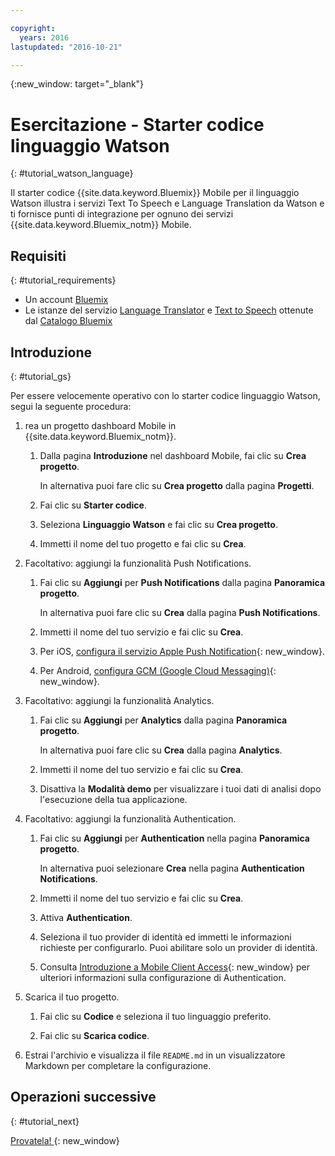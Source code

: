 ```yaml
---

copyright:
  years: 2016
lastupdated: "2016-10-21"

---
```

{:new_window: target="_blank"}

# Esercitazione - Starter codice linguaggio Watson
{: #tutorial_watson_language}

Il starter codice {{site.data.keyword.Bluemix}} Mobile per il linguaggio Watson illustra i servizi Text To Speech e Language Translation da Watson e ti fornisce punti di integrazione per ognuno dei servizi {{site.data.keyword.Bluemix_notm}} Mobile.


## Requisiti
{: #tutorial_requirements}

* Un account [Bluemix](http://bluemix.net)
* Le istanze del servizio [Language Translator](https://console.{DomainName}/catalog/services/language-translator/) e [Text to Speech](https://console.{DomainName}/catalog/services/text-to-speech/) ottenute dal [Catalogo Bluemix](https://console.{DomainName}/catalog/)


## Introduzione
{: #tutorial_gs}

Per essere velocemente operativo con lo starter codice linguaggio Watson, segui la seguente procedura:

1. rea un progetto dashboard Mobile in {{site.data.keyword.Bluemix_notm}}.

   1. Dalla pagina **Introduzione** nel dashboard Mobile, fai clic su **Crea progetto**.

      In alternativa puoi fare clic su **Crea progetto** dalla pagina **Progetti**.

   2. Fai clic su **Starter codice**.

   3. Seleziona **Linguaggio Watson** e fai clic su **Crea progetto**.

   4. Immetti il nome del tuo progetto e fai clic su **Crea**.

2. Facoltativo: aggiungi la funzionalità Push Notifications.

   1. Fai clic su **Aggiungi** per **Push Notifications** dalla pagina **Panoramica progetto**.

      In alternativa puoi fare clic su **Crea** dalla pagina **Push Notifications**.

   2. Immetti il nome del tuo servizio e fai clic su **Crea**.

   3. Per iOS, [configura il servizio Apple Push Notification](/docs/services/mobilepush/t_push_provider_ios.html){: new_window}.

   4. Per Android, [configura GCM (Google Cloud Messaging)](/docs/services/mobilepush/t_push_provider_android.html){: new_window}.
   
3. Facoltativo: aggiungi la funzionalità Analytics.

   1. Fai clic su **Aggiungi** per **Analytics** dalla pagina **Panoramica progetto**.

      In alternativa puoi fare clic su **Crea** dalla pagina **Analytics**.

   2. Immetti il nome del tuo servizio e fai clic su **Crea**.
   
   3. Disattiva la **Modalità demo** per visualizzare i tuoi dati di analisi dopo l'esecuzione della tua applicazione.

4. Facoltativo: aggiungi la funzionalità Authentication.

   1. Fai clic su **Aggiungi** per **Authentication** nella pagina **Panoramica progetto**.

      In alternativa puoi selezionare **Crea** nella pagina **Authentication Notifications**.

   2. Immetti il nome del tuo servizio e fai clic su **Crea**.
   
   3. Attiva **Authentication**.
   
   4. Seleziona il tuo provider di identità ed immetti le informazioni richieste per configurarlo. Puoi abilitare solo un provider di identità.

   5. Consulta [Introduzione a Mobile Client Access](/docs/services/mobileaccess/index.html){: new_window} per ulteriori informazioni sulla configurazione di Authentication.

5. Scarica il tuo progetto.

   1. Fai clic su **Codice** e seleziona il tuo linguaggio preferito.

   2. Fai clic su **Scarica codice**.

6. Estrai l'archivio e visualizza il file `README.md` in un visualizzatore Markdown per completare la configurazione.


## Operazioni successive
{: #tutorial_next}

[Provatela! ](http://console.{DomainName}/mobile/create-project?starter=512568a1-72db-35c7-b9c4-4f3e3bc89375){: new_window}
